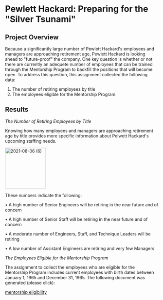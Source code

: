 # Pewlett Hackard:  Preparing for the "Silver Tsunami"

## Project Overview

Because a significantly large number of Pewlett Hackard's employees and managers are approaching retirement age, Pewlett Hackard is looking ahead to "future-proof" the company.  One key question is whether or not there are currently an adequete number of employees that can be trained through the Mentorship Program to backfill the positions that will become open. To address this question, this assignment collected the following data:

  1.  The number of retiring employees by title
  2.  The employees eligible for the Mentorship Program

## Results

_The Number of Retiring Employees by Title_

Knowing how many employees and managers are approaching retirement age by title provides more specific information about Pelwett Hackard's upcoming staffing needs.   

<img width="134" alt="2021-08-06 (6)" src="https://user-images.githubusercontent.com/84471904/128579761-bd76a443-c608-43a5-9f4f-847a73e112e5.png">

These numbers indicate the following:

•	A high number of Senior Engineers will be retiring in the near future and of concern

•	A high number of Senior Staff will be retiring in the near future and of concern

•	A moderate number of Engineers, Staff, and Technique Leaders will be retiring

•	A low number of Assistant Engineers are retiring and very few Managers

 _The Employees Eligible for the Mentorship Program_
 
 The assignment to collect the employees who are eligible for the Mentorship Program includes current employees with birth dates between January 1, 1965 and December 31, 1965. 
 The following document was generated (please click):
 
  [mentorship eligibility](data/mentorship_eligibility.csv)
 
 
